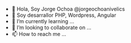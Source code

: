 - 👋 Hola, Soy Jorge Ochoa @jorgeochoanivelics
- 👀 Soy desarrallor PHP, Wordpress, Angular
- 🌱 I’m currently learning ...
- 💞️ I’m looking to collaborate on ...
- 📫 How to reach me ...

<!---
jorgeochoanivelics/jorgeochoanivelics is a ✨ special ✨ repository because its `README.md` (this file) appears on your GitHub profile.
You can click the Preview link to take a look at your changes.
--->
